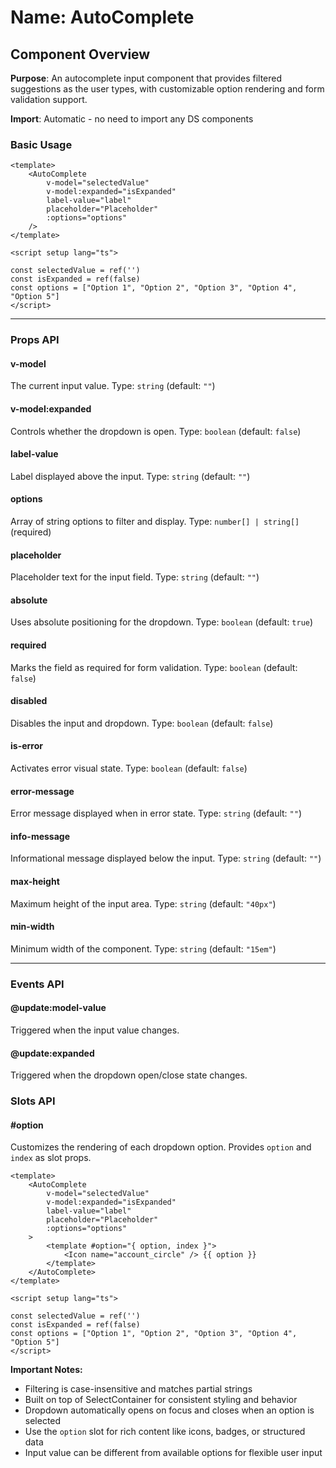 # Name: AutoComplete
## Component Overview

**Purpose**: An autocomplete input component that provides filtered suggestions as the user types, with customizable option rendering and form validation support.

**Import**: Automatic - no need to import any DS components

### Basic Usage

```vue
<template>
    <AutoComplete 
        v-model="selectedValue"
        v-model:expanded="isExpanded"
        label-value="label"
        placeholder="Placeholder"
        :options="options"
    />
</template>

<script setup lang="ts">

const selectedValue = ref('')
const isExpanded = ref(false)
const options = ["Option 1", "Option 2", "Option 3", "Option 4", "Option 5"]
</script>
```

---

### Props API

#### v-model
The current input value. Type: `string` (default: `""`)

#### v-model:expanded
Controls whether the dropdown is open. Type: `boolean` (default: `false`)

#### label-value
Label displayed above the input. Type: `string` (default: `""`)

#### options
Array of string options to filter and display. Type: `number[] | string[]` (required)

#### placeholder
Placeholder text for the input field. Type: `string` (default: `""`)

#### absolute
Uses absolute positioning for the dropdown. Type: `boolean` (default: `true`)

#### required
Marks the field as required for form validation. Type: `boolean` (default: `false`)

#### disabled
Disables the input and dropdown. Type: `boolean` (default: `false`)

#### is-error
Activates error visual state. Type: `boolean` (default: `false`)

#### error-message
Error message displayed when in error state. Type: `string` (default: `""`)

#### info-message
Informational message displayed below the input. Type: `string` (default: `""`)

#### max-height
Maximum height of the input area. Type: `string` (default: `"40px"`)

#### min-width
Minimum width of the component. Type: `string` (default: `"15em"`)

---

### Events API

#### @update:model-value
Triggered when the input value changes.

#### @update:expanded
Triggered when the dropdown open/close state changes.

### Slots API

#### #option
Customizes the rendering of each dropdown option. Provides `option` and `index` as slot props.

```vue
<template>
    <AutoComplete
        v-model="selectedValue"
        v-model:expanded="isExpanded"
        label-value="label"
        placeholder="Placeholder"
        :options="options"
    >
        <template #option="{ option, index }">
            <Icon name="account_circle" /> {{ option }}
        </template>
    </AutoComplete>
</template>

<script setup lang="ts">

const selectedValue = ref('')
const isExpanded = ref(false)
const options = ["Option 1", "Option 2", "Option 3", "Option 4", "Option 5"]
</script>
```

**Important Notes:**
- Filtering is case-insensitive and matches partial strings
- Built on top of SelectContainer for consistent styling and behavior
- Dropdown automatically opens on focus and closes when an option is selected
- Use the `option` slot for rich content like icons, badges, or structured data
- Input value can be different from available options for flexible user input